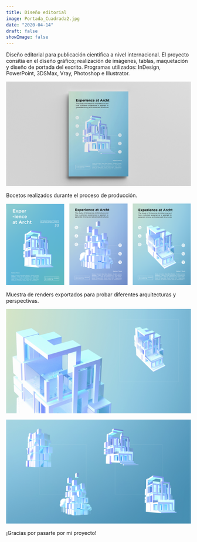 ```yaml
---
title: Diseño editorial
image: Portada_Cuadrada2.jpg
date: "2020-04-14"
draft: false
showImage: false
---
```


Diseño editorial para publicación científica a nivel internacional. El proyecto consitía en el diseño gráfico; realización de imágenes, tablas, maquetación y diseño de portada del escrito. 
Programas utilizados: InDesign, PowerPoint, 3DSMax, Vray, Photoshop e Illustrator.

![Diseño de portada](/images/Portada2.jpg "Cover design")



Bocetos realizados durante el proceso de producción.

![Bocetos](/images/Sketches2.png "Bocetos")



Muestra de renders exportados para probar diferentes arquitecturas y perspectivas.

![Renders1](/images/Renders1.jpg "Renders1")

![Renders2](/images/Renders2.jpg "Renders2")



¡Gracias por pasarte por mi proyecto!
